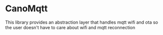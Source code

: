 # CanoMqtt

This library provides an abstraction layer that handles mqtt wifi and ota so the user doesn't have to care about wifi and mqtt reconnection
